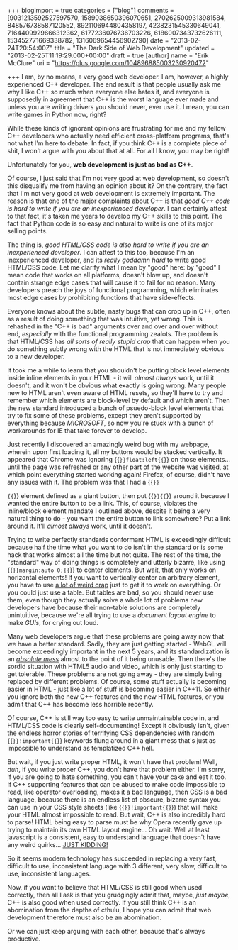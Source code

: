 +++
blogimport = true
categories = ["blog"]
comments = [9031213592527597570, 1589038650396070651, 2702625009313981584, 848576738587120552, 8921106944804358197, 4238231545330649041, 7164409929666312362, 6177236076736703226, 6186007343732626111, 153452771669338782, 1316069654456902790]
date = "2013-02-24T20:54:00Z"
title = "The Dark Side of Web Development"
updated = "2013-02-25T11:19:29.000+00:00"
draft = true
[author]
name = "Erik McClure"
uri = "https://plus.google.com/104896885003230920472"

+++
I am, by no means, a very good web developer. I am, however, a highly experienced C++ developer. The end result is that people usually ask me why I like C++ so much when everyone else hates it, and everyone is supposedly in agreement that C++ is the worst language ever made and unless you are writing drivers you should never, ever use it. I mean, you can write games in Python now, right?

While these kinds of ignorant opinions are frustrating for me and my fellow C++ developers who actually need efficient cross-platform programs, that's not what I'm here to debate. In fact, if you think C++ is a complete piece of shit, I won't argue with you about that at all. For all I know, you may be right!

Unfortunately for you, **web development is just as bad as C++**.

Of course, I just said that I'm not very good at web development, so doesn't this disqualify me from having an opinion about it? On the contrary, the fact that I'm not very good at web development is extremely important. The reason is that one of the major complaints about C++ is that *good C++ code is hard to write if you are an inexperienced developer*. I can certainly attest to that fact, it's taken me years to develop my C++ skills to this point. The fact that Python code is so easy and natural to write is one of its major selling points.

The thing is, *good HTML/CSS code is also hard to write if you are an inexperienced developer*. I can attest to this too, because I'm an inexperienced developer, and its *really goddamn hard* to write good HTML/CSS code. Let me clarify what I mean by "good" here: by "good" I mean code that works on all platforms, doesn't blow up, and doesn't contain strange edge cases that will cause it to fail for no reason. Many developers preach the joys of functional programming, which eliminates most edge cases by prohibiting functions that have side-effects.

Everyone knows about the subtle, nasty bugs that can crop up in C++, often as a result of doing something that was intuitive, yet wrong. This is rehashed in the "C++ is bad" arguments over and over and over without end, *especially* with the functional programming zealots. The problem is that HTML/CSS has *all sorts of really stupid crap* that can happen when you do something subtly wrong with the HTML that is not immediately obvious to a new developer.

It took me a while to learn that you shouldn't be putting block level elements inside inline elements in your HTML - it will *almost always* work, until it doesn't, and it won't be obvious what exactly is going wrong. Many people new to HTML aren't even aware of HTML resets, so they'll have to try and remember which elements are block-level by default and which aren't. Then the new standard introduced a bunch of psuedo-block level elements that try to fix some of these problems, except they aren't supported by everything because *MICROSOFT*, so now you're stuck with a bunch of workarounds for IE that take forever to develop.

Just recently I discovered an amazingly weird bug with my webpage, wherein upon first loading it, all my buttons would be stacked vertically. It appeared that Chrome was ignoring {{<code>}}float:left{{</code>}} on those elements... until the page was refreshed or any other part of the website was visited, at which point everything started working again! Firefox, of course, didn't have any issues with it. The problem was that I had a {{<code>}}<p>{{</code>}} element defined as a giant button, then put {{<code>}}<a href=""></a>{{</code>}} around it because I wanted the entire button to be a link. This, of course, violates the inline/block element mandate I outlined above, despite it being a very natural thing to do - you want the entire button to link somewhere? Put a link around it. It'll *almost always* work, until it doesn't.

Trying to write perfectly standards conformant HTML is exceedingly difficult because half the time what you want to do isn't in the standard or is some hack that works almost all the time but not quite. The rest of the time, the "standard" way of doing things is completely and utterly bizarre, like using {{<code>}}margin:auto 0;{{</code>}} to center elements. But wait, that only works on horizontal elements! If you want to vertically center an arbitrary element, you have to use [a lot of weird crap](http://www.jakpsatweb.cz/css/css-vertical-center-solution.html) just to get it to work on everything. Or you could just use a table. But tables are bad, so you should never use them, even though they actually solve a whole lot of problems new developers have because their non-table solutions are completely unintuitive, because we're all trying to use a *document layout engine* to make *GUIs*, for crying out loud.

Many web developers argue that these problems are going away now that we have a better standard. Sadly, they are just getting started - WebGL will become exceedingly important in the next 5 years, and its standardization is an *[absolute mess](http://codeflow.org/entries/2013/feb/22/how-to-write-portable-webgl/#why-portable)* almost to the point of it being unusable. Then there's the sordid situation with HTML5 audio and video, which is only just starting to get tolerable. These problems are not going away - they are simply being replaced by different problems. Of course, some stuff actually is becoming easier in HTML - just like a lot of stuff is becoming easier in C++11. So either you ignore both the new C++ features and the new HTML features, or you admit that C++ has become less horrible recently.

Of course, C++ is still way too easy to write unmaintainable code in, and HTML/CSS code is clearly self-documenting! Except it obviously isn't, given the endless horror stories of terrifying CSS dependencies with random {{<code>}}!important{{</code>}} keywords flung around in a giant mess that's just as impossible to understand as templatized C++ hell.

But wait, if you just write proper HTML, it won't have that problem! Well, *duh*, if you write proper C++, you don't have that problem either. I'm sorry, if you are going to hate something, you can't have your cake and eat it too. If C++ supporting features that can be abused to make code impossible to read, like operator overloading, makes it a bad language, then CSS is a bad language, because there is an endless list of obscure, bizarre syntax you can use in your CSS style sheets (like {{<code>}}!important{{</code>}}) that will make your HTML almost impossible to read. But wait, C++ is also incredibly hard to parse! HTML being easy to parse must be why Opera recently gave up trying to maintain its own HTML layout engine... Oh wait. Well at least javascript is a consistent, easy to understand language that doesn't have any weird quirks... [JUST KIDDING!](http://www.youtube.com/watch?v=_yZHbh396rc)

So it seems modern technology has succeeded in replacing a very fast, difficult to use, inconsistent language with 3 different, very slow, difficult to use, inconsistent languages.

Now, if you want to believe that HTML/CSS is still good when used correctly, then all I ask is that you grudgingly admit that, maybe, *just maybe*, C++ is also good when used correctly. If you still think C++ is an abomination from the depths of cthulu, I hope you can admit that web development therefore must also be an abomination.

Or we can just keep arguing with each other, because that's always productive.

